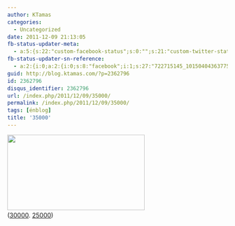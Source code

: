 ```yaml
---
author: KTamas
categories:
  - Uncategorized
date: 2011-12-09 21:13:05
fb-status-updater-meta:
  - a:5:{s:22:"custom-facebook-status";s:0:"";s:21:"custom-twitter-status";s:0:"";s:7:"fb-push";s:1:"1";s:7:"tw-push";s:1:"1";s:4:"push";s:1:"1";}
fb-status-updater-sn-reference:
  - a:2:{i:0;a:2:{i:0;s:8:"facebook";i:1;s:27:"722715145_10150404363775146";}i:1;a:2:{i:0;s:7:"twitter";i:1;s:18:"145234538560372736";}}
guid: http://blog.ktamas.com/?p=2362796
id: 2362796
disqus_identifier: 2362796
url: /index.php/2011/12/09/35000/
permalink: /index.php/2011/12/09/35000/
tags: [énblog]
title: '35000'
---
```


[<img src="/wp-content/uploads/2011/12/35000.png" alt="" title="35000" width="314" height="173" class="size-full wp-image-2362797" srcset="/wp-content/uploads/2011/12/35000.png 314w, /wp-content/uploads/2011/12/35000-300x165.png 300w" sizes="(max-width: 314px) 100vw, 314px" />](/wp-content/uploads/2011/12/35000.png)   
([30000](http://blog.ktamas.com/index.php/2011/05/26/30k/). [25000](http://blog.ktamas.com/index.php/2010/10/17/25000_2/))

